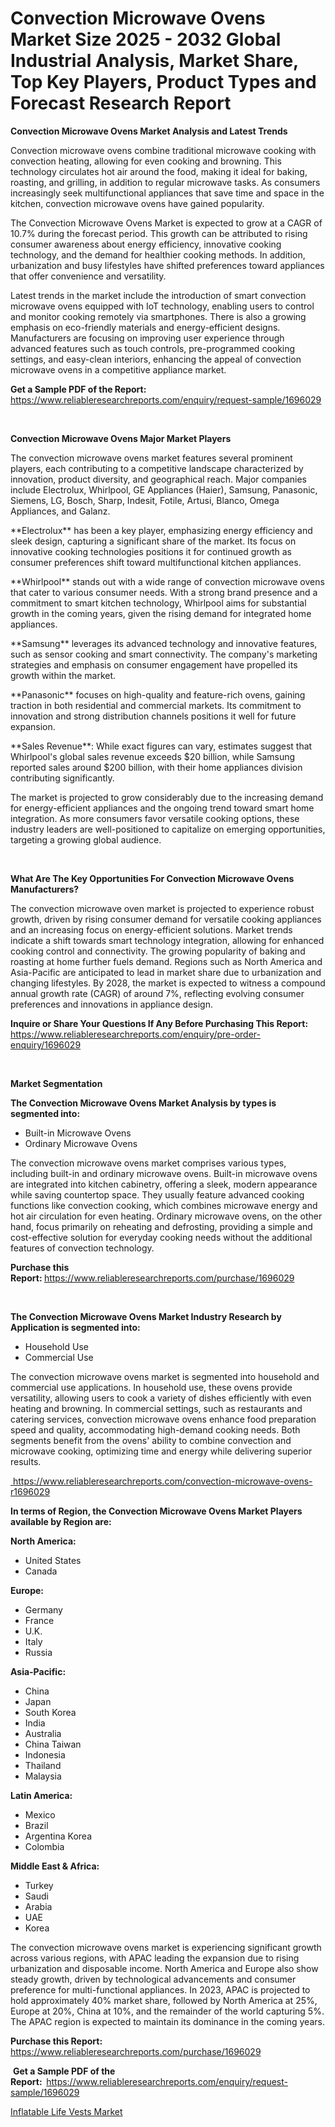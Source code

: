<p><h1>Convection Microwave Ovens Market Size 2025 - 2032 Global Industrial Analysis, Market Share, Top Key Players, Product Types and Forecast Research Report</h1></p><p><strong>Convection Microwave Ovens Market Analysis and Latest Trends</strong></p>
<p><p>Convection microwave ovens combine traditional microwave cooking with convection heating, allowing for even cooking and browning. This technology circulates hot air around the food, making it ideal for baking, roasting, and grilling, in addition to regular microwave tasks. As consumers increasingly seek multifunctional appliances that save time and space in the kitchen, convection microwave ovens have gained popularity.</p><p>The Convection Microwave Ovens Market is expected to grow at a CAGR of 10.7% during the forecast period. This growth can be attributed to rising consumer awareness about energy efficiency, innovative cooking technology, and the demand for healthier cooking methods. In addition, urbanization and busy lifestyles have shifted preferences toward appliances that offer convenience and versatility.</p><p>Latest trends in the market include the introduction of smart convection microwave ovens equipped with IoT technology, enabling users to control and monitor cooking remotely via smartphones. There is also a growing emphasis on eco-friendly materials and energy-efficient designs. Manufacturers are focusing on improving user experience through advanced features such as touch controls, pre-programmed cooking settings, and easy-clean interiors, enhancing the appeal of convection microwave ovens in a competitive appliance market.</p></p>
<p><strong>Get a Sample PDF of the Report:&nbsp;</strong> <a href="https://www.reliableresearchreports.com/enquiry/request-sample/1696029?utm_campaign=3110&utm_medium=2&utm_source=Github&utm_content=ia&utm_term=04042025&utm_id=convection-microwave-ovens">https://www.reliableresearchreports.com/enquiry/request-sample/1696029</a></p>
<p>&nbsp;</p>
<p><strong>Convection Microwave Ovens Major Market Players</strong></p>
<p><p>The convection microwave ovens market features several prominent players, each contributing to a competitive landscape characterized by innovation, product diversity, and geographical reach. Major companies include Electrolux, Whirlpool, GE Appliances (Haier), Samsung, Panasonic, Siemens, LG, Bosch, Sharp, Indesit, Fotile, Artusi, Blanco, Omega Appliances, and Galanz.</p><p>**Electrolux** has been a key player, emphasizing energy efficiency and sleek design, capturing a significant share of the market. Its focus on innovative cooking technologies positions it for continued growth as consumer preferences shift toward multifunctional kitchen appliances.</p><p>**Whirlpool** stands out with a wide range of convection microwave ovens that cater to various consumer needs. With a strong brand presence and a commitment to smart kitchen technology, Whirlpool aims for substantial growth in the coming years, given the rising demand for integrated home appliances.</p><p>**Samsung** leverages its advanced technology and innovative features, such as sensor cooking and smart connectivity. The company's marketing strategies and emphasis on consumer engagement have propelled its growth within the market.</p><p>**Panasonic** focuses on high-quality and feature-rich ovens, gaining traction in both residential and commercial markets. Its commitment to innovation and strong distribution channels positions it well for future expansion.</p><p>**Sales Revenue**: While exact figures can vary, estimates suggest that Whirlpool's global sales revenue exceeds $20 billion, while Samsung reported sales around $200 billion, with their home appliances division contributing significantly.</p><p>The market is projected to grow considerably due to the increasing demand for energy-efficient appliances and the ongoing trend toward smart home integration. As more consumers favor versatile cooking options, these industry leaders are well-positioned to capitalize on emerging opportunities, targeting a growing global audience.</p></p>
<p>&nbsp;</p>
<p><strong>What Are The Key Opportunities For Convection Microwave Ovens Manufacturers?</strong></p>
<p><p>The convection microwave oven market is projected to experience robust growth, driven by rising consumer demand for versatile cooking appliances and an increasing focus on energy-efficient solutions. Market trends indicate a shift towards smart technology integration, allowing for enhanced cooking control and connectivity. The growing popularity of baking and roasting at home further fuels demand. Regions such as North America and Asia-Pacific are anticipated to lead in market share due to urbanization and changing lifestyles. By 2028, the market is expected to witness a compound annual growth rate (CAGR) of around 7%, reflecting evolving consumer preferences and innovations in appliance design.</p></p>
<p><strong>Inquire or Share Your Questions If Any Before Purchasing This Report:</strong> <a href="https://www.reliableresearchreports.com/enquiry/pre-order-enquiry/1696029?utm_campaign=3110&utm_medium=2&utm_source=Github&utm_content=ia&utm_term=04042025&utm_id=convection-microwave-ovens">https://www.reliableresearchreports.com/enquiry/pre-order-enquiry/1696029</a></p>
<p>&nbsp;</p>
<p><strong>Market Segmentation</strong></p>
<p><strong>The Convection Microwave Ovens Market Analysis by types is segmented into:</strong></p>
<p><ul><li>Built-in Microwave Ovens</li><li>Ordinary Microwave Ovens</li></ul></p>
<p><p>The convection microwave ovens market comprises various types, including built-in and ordinary microwave ovens. Built-in microwave ovens are integrated into kitchen cabinetry, offering a sleek, modern appearance while saving countertop space. They usually feature advanced cooking functions like convection cooking, which combines microwave energy and hot air circulation for even heating. Ordinary microwave ovens, on the other hand, focus primarily on reheating and defrosting, providing a simple and cost-effective solution for everyday cooking needs without the additional features of convection technology.</p></p>
<p><strong>Purchase this Report:&nbsp;</strong><a href="https://www.reliableresearchreports.com/purchase/1696029?utm_campaign=3110&utm_medium=2&utm_source=Github&utm_content=ia&utm_term=04042025&utm_id=convection-microwave-ovens">https://www.reliableresearchreports.com/purchase/1696029</a></p>
<p>&nbsp;</p>
<p><strong>The Convection Microwave Ovens Market Industry Research by Application is segmented into:</strong></p>
<p><ul><li>Household Use</li><li>Commercial Use</li></ul></p>
<p><p>The convection microwave ovens market is segmented into household and commercial use applications. In household use, these ovens provide versatility, allowing users to cook a variety of dishes efficiently with even heating and browning. In commercial settings, such as restaurants and catering services, convection microwave ovens enhance food preparation speed and quality, accommodating high-demand cooking needs. Both segments benefit from the ovens' ability to combine convection and microwave cooking, optimizing time and energy while delivering superior results.</p></p>
<p><a href="https://www.reliableresearchreports.com/convection-microwave-ovens-r1696029?utm_campaign=3110&utm_medium=2&utm_source=Github&utm_content=ia&utm_term=04042025&utm_id=convection-microwave-ovens">&nbsp;https://www.reliableresearchreports.com/convection-microwave-ovens-r1696029</a></p>
<p><strong>In terms of Region, the Convection Microwave Ovens Market Players available by Region are:</strong></p>
<p>
    <p> <strong> North America: </strong>
        <ul>
            <li>United States</li>
            <li>Canada</li>
        </ul>
        </p> 
    <p> <strong> Europe: </strong>
        <ul>
            <li>Germany</li>
            <li>France</li>
            <li>U.K.</li>
            <li>Italy</li>
            <li>Russia</li>
        </ul>
        </p> 
    <p> <strong> Asia-Pacific: </strong>
        <ul>
            <li>China</li>
            <li>Japan</li>
            <li>South Korea</li>
            <li>India</li>
            <li>Australia</li>
            <li>China Taiwan</li>
            <li>Indonesia</li>
            <li>Thailand</li>
            <li>Malaysia</li>
        </ul>
        </p> 
    <p> <strong> Latin America: </strong>
        <ul>
            <li>Mexico</li>
            <li>Brazil</li>
            <li>Argentina Korea</li>
            <li>Colombia</li>
        </ul>
        </p> 
    <p> <strong> Middle East & Africa: </strong>
        <ul>
            <li>Turkey</li>
            <li>Saudi</li>
            <li>Arabia</li>
            <li>UAE</li>
            <li>Korea</li>
        </ul>
    </p>
    </p>
<p><p>The convection microwave ovens market is experiencing significant growth across various regions, with APAC leading the expansion due to rising urbanization and disposable income. North America and Europe also show steady growth, driven by technological advancements and consumer preference for multi-functional appliances. In 2023, APAC is projected to hold approximately 40% market share, followed by North America at 25%, Europe at 20%, China at 10%, and the remainder of the world capturing 5%. The APAC region is expected to maintain its dominance in the coming years.</p></p>
<p><strong>Purchase this Report: </strong><a href="https://www.reliableresearchreports.com/purchase/1696029?utm_campaign=3110&utm_medium=2&utm_source=Github&utm_content=ia&utm_term=04042025&utm_id=convection-microwave-ovens">https://www.reliableresearchreports.com/purchase/1696029</a></p>
<p>&nbsp;<strong>Get a Sample PDF of the Report:&nbsp;&nbsp;</strong><a href="https://www.reliableresearchreports.com/enquiry/request-sample/1696029?utm_campaign=3110&utm_medium=2&utm_source=Github&utm_content=ia&utm_term=04042025&utm_id=convection-microwave-ovens">https://www.reliableresearchreports.com/enquiry/request-sample/1696029</a></p>
<p><strong></strong></p>
<p><p><a href="https://github.com/doljanzwald/Market-Research-Report-List-1/blob/main/inflatable-life-vests-market.md?utm_campaign=3110&utm_medium=2&utm_source=Github&utm_content=ia&utm_term=04042025&utm_id=convection-microwave-ovens">Inflatable Life Vests Market</a></p></p>